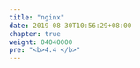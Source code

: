 ```yaml
---
title: "nginx"
date: 2019-08-30T10:56:29+08:00
chapter: true
weight: 04040000
pre: "<b>4.4 </b>"
---
```


